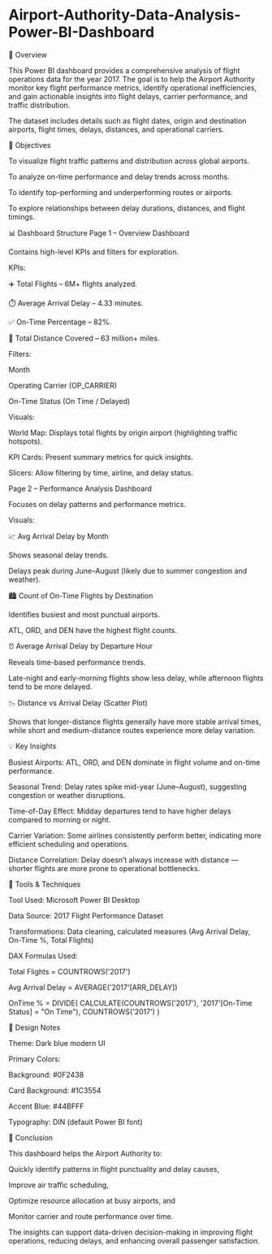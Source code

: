 # Airport-Authority-Data-Analysis-Power-BI-Dashboard
📘 Overview

This Power BI dashboard provides a comprehensive analysis of flight operations data for the year 2017. The goal is to help the Airport Authority monitor key flight performance metrics, identify operational inefficiencies, and gain actionable insights into flight delays, carrier performance, and traffic distribution.

The dataset includes details such as flight dates, origin and destination airports, flight times, delays, distances, and operational carriers.

🎯 Objectives

To visualize flight traffic patterns and distribution across global airports.

To analyze on-time performance and delay trends across months.

To identify top-performing and underperforming routes or airports.

To explore relationships between delay durations, distances, and flight timings.

📊 Dashboard Structure
Page 1 – Overview Dashboard

Contains high-level KPIs and filters for exploration.

KPIs:

✈️ Total Flights – 6M+ flights analyzed.

⏱️ Average Arrival Delay – 4.33 minutes.

✅ On-Time Percentage – 82%.

🛫 Total Distance Covered – 63 million+ miles.

Filters:

Month

Operating Carrier (OP_CARRIER)

On-Time Status (On Time / Delayed)

Visuals:

World Map: Displays total flights by origin airport (highlighting traffic hotspots).

KPI Cards: Present summary metrics for quick insights.

Slicers: Allow filtering by time, airline, and delay status.

Page 2 – Performance Analysis Dashboard

Focuses on delay patterns and performance metrics.

Visuals:

📈 Avg Arrival Delay by Month

Shows seasonal delay trends.

Delays peak during June–August (likely due to summer congestion and weather).

🏙️ Count of On-Time Flights by Destination

Identifies busiest and most punctual airports.

ATL, ORD, and DEN have the highest flight counts.

⏰ Average Arrival Delay by Departure Hour

Reveals time-based performance trends.

Late-night and early-morning flights show less delay, while afternoon flights tend to be more delayed.

📉 Distance vs Arrival Delay (Scatter Plot)

Shows that longer-distance flights generally have more stable arrival times, while short and medium-distance routes experience more delay variation.

💡 Key Insights

Busiest Airports: ATL, ORD, and DEN dominate in flight volume and on-time performance.

Seasonal Trend: Delay rates spike mid-year (June–August), suggesting congestion or weather disruptions.

Time-of-Day Effect: Midday departures tend to have higher delays compared to morning or night.

Carrier Variation: Some airlines consistently perform better, indicating more efficient scheduling and operations.

Distance Correlation: Delay doesn’t always increase with distance — shorter flights are more prone to operational bottlenecks.

🧩 Tools & Techniques

Tool Used: Microsoft Power BI Desktop

Data Source: 2017 Flight Performance Dataset

Transformations: Data cleaning, calculated measures (Avg Arrival Delay, On-Time %, Total Flights)

DAX Formulas Used:

Total Flights = COUNTROWS('2017')

Avg Arrival Delay = AVERAGE('2017'[ARR_DELAY])

OnTime % = 
DIVIDE(
    CALCULATE(COUNTROWS('2017'), '2017'[On-Time Status] = "On Time"),
    COUNTROWS('2017')
)

🎨 Design Notes

Theme: Dark blue modern UI

Primary Colors:

Background: #0F2438

Card Background: #1C3554

Accent Blue: #44BFFF

Typography: DIN (default Power BI font)

🏁 Conclusion

This dashboard helps the Airport Authority to:

Quickly identify patterns in flight punctuality and delay causes,

Improve air traffic scheduling,

Optimize resource allocation at busy airports, and

Monitor carrier and route performance over time.

The insights can support data-driven decision-making in improving flight operations, reducing delays, and enhancing overall passenger satisfaction.
